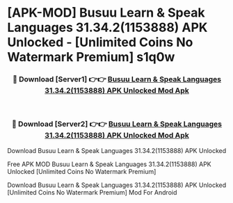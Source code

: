 # [APK-MOD] Busuu  Learn & Speak Languages 31.34.2(1153888) APK Unlocked - [Unlimited Coins No Watermark Premium] s1q0w



<div align="center">
<h3>🔴 Download [Server1] 👉👉 <a href="https://momento.my/?title=Busuu__Learn_&_Speak_Languages_31.34.2(1153888)_APK_Unlocked">Busuu  Learn & Speak Languages 31.34.2(1153888) APK Unlocked Mod Apk</a></h3><br>

<h3>🔴 Download [Server2] 👉👉 <a href="https://momento.my/?title=Busuu__Learn_&_Speak_Languages_31.34.2(1153888)_APK_Unlocked">Busuu  Learn & Speak Languages 31.34.2(1153888) APK Unlocked Mod Apk</a></h3>
</div>



Download Busuu  Learn & Speak Languages 31.34.2(1153888) APK Unlocked 

Free APK MOD Busuu  Learn & Speak Languages 31.34.2(1153888) APK Unlocked [Unlimited Coins No Watermark Premium]

Download Busuu  Learn & Speak Languages 31.34.2(1153888) APK Unlocked [Unlimited Coins No Watermark Premium] Mod For Android
